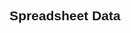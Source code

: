 <!DOCTYPE html>
<html lang="en">
<head>
    <meta charset="UTF-8">
    <meta name="viewport" content="width=device-width, initial-scale=1.0">
    <title>Spreadsheet Viewer</title>
    <style>
        body {
            font-family: Arial, sans-serif;
            text-align: center;
        }
        table {
            width: 80%;
            margin: 20px auto;
            border-collapse: collapse;
        }
        th, td {
            border: 1px solid black;
            padding: 10px;
        }
        th {
            background-color: #f2f2f2;
        }
    </style>
</head>
<body>
    <h2>Spreadsheet Data</h2>
    <table id="data-table">
    </table>
    <script>
        const url = "https://script.google.com/macros/s/AKfycbzldXn8izlLNKwFrzs6MXXRmfqVsWhxCvFyEmLIIktZgeHY2zX2nr5mitWRxjd7GmIp9w/exec";
        
        fetch(url)
            .then(response => response.json())
            .then(data => {
                let table = document.getElementById("data-table");
                
                // Create table headers
                let headerRow = document.createElement("tr");
                data[0].forEach(header => {
                    let th = document.createElement("th");
                    th.textContent = header;
                    headerRow.appendChild(th);
                });
                table.appendChild(headerRow);
                
                // Create table rows
                data.slice(1).forEach(row => {
                    let tr = document.createElement("tr");
                    row.forEach(cell => {
                        let td = document.createElement("td");
                        td.textContent = cell;
                        tr.appendChild(td);
                    });
                    table.appendChild(tr);
                });
            })
            .catch(error => console.error("Error fetching data:", error));
    </script>
</body>
</html>
